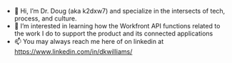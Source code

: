 - 👋 Hi, I’m Dr. Doug (aka k2dxw7) and specialize in the intersects of tech, process, and culture.
- 👀 I’m interested in learning how the Workfront API functions related to the work I do to support the product and its connected applications
- 📫 You may always reach me here of on linkedin at https://www.linkedin.com/in/dkwilliams/
